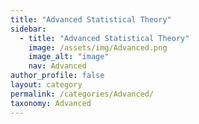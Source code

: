 ```yaml
---
title: "Advanced Statistical Theory"
sidebar:
  - title: "Advanced Statistical Theory"
    image: /assets/img/Advanced.png
    image_alt: "image"
    nav: Advanced
author_profile: false
layout: category
permalink: /categories/Advanced/
taxonomy: Advanced
---
```

